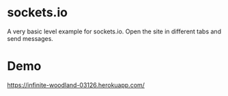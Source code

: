 # sockets.io
A very basic level example for sockets.io. Open the site in different tabs and send messages.
# Demo
https://infinite-woodland-03126.herokuapp.com/
